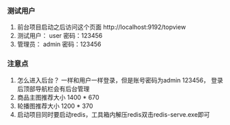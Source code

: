
### 测试用户

  1. 前台项目启动之后访问这个页面 http://localhost:9192/topview
  2. 测试用户： user 密码：123456
  3. 管理员： admin 密码：123456

### 注意点

  1. 怎么进入后台？ 一样和用户一样登录，但是账号密码为admin 123456， 登录后顶部导航栏会有后台管理
  2. 商品主图推荐大小 1400 * 670
  3. 轮播图推荐大小  1200 * 370
  4. 启动项目同时要启动redis，工具箱内解压redis双击redis-serve.exe即可  